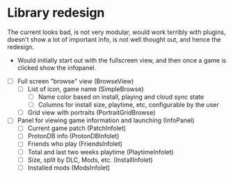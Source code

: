 # Library redesign
The current looks bad, is not very modular, would work terribly with plugins, doesn't show a lot of important info, is not well thought out, and hence the redesign.

- Would initially start out with the fullscreen view, and then once a game is clicked show the infopanel. 
- [ ] Full screen "browse" view (BrowseView)
	- [ ] List of icon, game name (SimpleBrowse)
		- [ ] Name color based on install, playing and cloud sync state
		- [ ] Columns for install size, playtime, etc, configurable by the user
	- [ ] Grid view with portraits (PortraitGridBrowse)
- [ ] Panel for viewing game information and launching (InfoPanel)
	- [ ] Current game patch (PatchInfolet)
	- [ ] ProtonDB info (ProtonDBInfolet)
	- [ ] Friends who play (FriendsInfolet)
	- [ ] Total and last two weeks playtime (PlaytimeInfolet)
	- [ ] Size, split by DLC, Mods, etc. (InstallInfolet)
	- [ ] Installed mods (ModsInfolet)